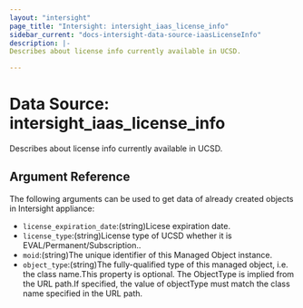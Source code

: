 ```yaml
---
layout: "intersight"
page_title: "Intersight: intersight_iaas_license_info"
sidebar_current: "docs-intersight-data-source-iaasLicenseInfo"
description: |-
Describes about license info currently available in UCSD.

---
```


# Data Source: intersight_iaas_license_info
Describes about license info currently available in UCSD.

## Argument Reference
The following arguments can be used to get data of already created objects in Intersight appliance:
* `license_expiration_date`:(string)Licese expiration date.
* `license_type`:(string)License type of UCSD whether it is EVAL/Permanent/Subscription..
* `moid`:(string)The unique identifier of this Managed Object instance.
* `object_type`:(string)The fully-qualified type of this managed object, i.e. the class name.This property is optional. The ObjectType is implied from the URL path.If specified, the value of objectType must match the class name specified in the URL path.
